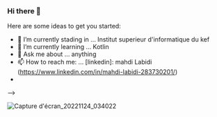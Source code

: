 ### Hi there 👋


Here are some ideas to get you started:

- 🔭 I’m currently stading in ... Institut superieur d'informatique du kef
- 🌱 I’m currently learning ... Kotlin
- 💬 Ask me about ... anything
- 📫 How to reach me: ... [linkedin]: mahdi Labidi (https://www.linkedin.com/in/mahdi-labidi-283730201/)
- 

-->

![Capture d'écran_20221124_034022](https://user-images.githubusercontent.com/49152093/218706388-b54f22fa-7789-4247-aa1b-7386d61cf133.png)
